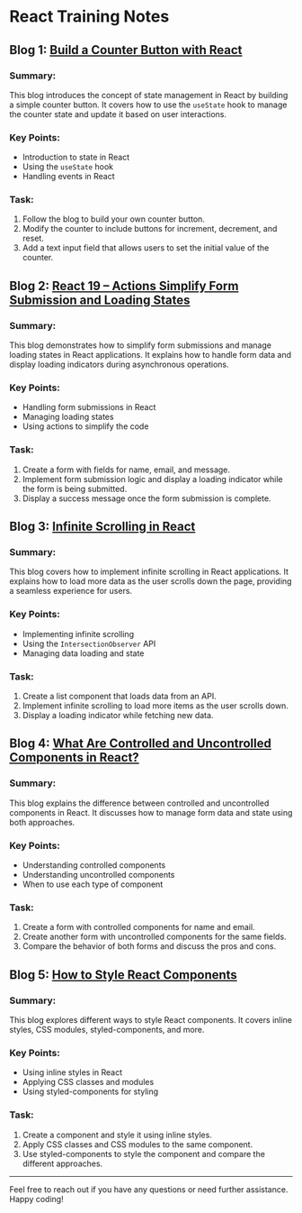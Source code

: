 # React Training Notes

## Blog 1: [Build a Counter Button with React](https://www.freecodecamp.org/news/build-a-counter-button-with-react/)

### Summary:
This blog introduces the concept of state management in React by building a simple counter button. It covers how to use the `useState` hook to manage the counter state and update it based on user interactions.

### Key Points:
- Introduction to state in React
- Using the `useState` hook
- Handling events in React

### Task:
1. Follow the blog to build your own counter button.
2. Modify the counter to include buttons for increment, decrement, and reset.
3. Add a text input field that allows users to set the initial value of the counter.

## Blog 2: [React 19 – Actions Simplify Form Submission and Loading States](https://www.freecodecamp.org/news/react-19-actions-simpliy-form-submission-and-loading-states/)

### Summary:
This blog demonstrates how to simplify form submissions and manage loading states in React applications. It explains how to handle form data and display loading indicators during asynchronous operations.

### Key Points:
- Handling form submissions in React
- Managing loading states
- Using actions to simplify the code

### Task:
1. Create a form with fields for name, email, and message.
2. Implement form submission logic and display a loading indicator while the form is being submitted.
3. Display a success message once the form submission is complete.

## Blog 3: [Infinite Scrolling in React](https://www.freecodecamp.org/news/infinite-scrolling-in-react/)

### Summary:
This blog covers how to implement infinite scrolling in React applications. It explains how to load more data as the user scrolls down the page, providing a seamless experience for users.

### Key Points:
- Implementing infinite scrolling
- Using the `IntersectionObserver` API
- Managing data loading and state

### Task:
1. Create a list component that loads data from an API.
2. Implement infinite scrolling to load more items as the user scrolls down.
3. Display a loading indicator while fetching new data.

## Blog 4: [What Are Controlled and Uncontrolled Components in React?](https://www.freecodecamp.org/news/what-are-controlled-and-uncontrolled-components-in-react/)

### Summary:
This blog explains the difference between controlled and uncontrolled components in React. It discusses how to manage form data and state using both approaches.

### Key Points:
- Understanding controlled components
- Understanding uncontrolled components
- When to use each type of component

### Task:
1. Create a form with controlled components for name and email.
2. Create another form with uncontrolled components for the same fields.
3. Compare the behavior of both forms and discuss the pros and cons.

## Blog 5: [How to Style React Components](https://www.freecodecamp.org/news/how-to-style-react-components/)

### Summary:
This blog explores different ways to style React components. It covers inline styles, CSS modules, styled-components, and more.

### Key Points:
- Using inline styles in React
- Applying CSS classes and modules
- Using styled-components for styling

### Task:
1. Create a component and style it using inline styles.
2. Apply CSS classes and CSS modules to the same component.
3. Use styled-components to style the component and compare the different approaches.

---

Feel free to reach out if you have any questions or need further assistance. Happy coding!
